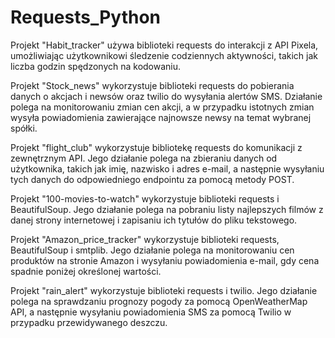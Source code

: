 # Requests_Python

Projekt "Habit_tracker" używa biblioteki requests do interakcji z API Pixela, umożliwiając użytkownikowi śledzenie codziennych aktywności, takich jak liczba godzin spędzonych na kodowaniu.


Projekt "Stock_news" wykorzystuje biblioteki requests do pobierania danych o akcjach i newsów oraz twilio do wysyłania alertów SMS. Działanie polega na monitorowaniu zmian cen akcji, a w przypadku istotnych zmian wysyła powiadomienia zawierające najnowsze newsy na temat wybranej spółki.


Projekt "flight_club" wykorzystuje bibliotekę requests do komunikacji z zewnętrznym API. Jego działanie polega na zbieraniu danych od użytkownika, takich jak imię, nazwisko i adres e-mail, a następnie wysyłaniu tych danych do odpowiedniego endpointu za pomocą metody POST.


Projekt "100-movies-to-watch" wykorzystuje biblioteki requests i BeautifulSoup. Jego działanie polega na pobraniu listy najlepszych filmów z danej strony internetowej i zapisaniu ich tytułów do pliku tekstowego.


Projekt "Amazon_price_tracker" wykorzystuje biblioteki requests, BeautifulSoup i smtplib. Jego działanie polega na monitorowaniu cen produktów na stronie Amazon i wysyłaniu powiadomienia e-mail, gdy cena spadnie poniżej określonej wartości.


Projekt "rain_alert" wykorzystuje biblioteki requests i twilio. Jego działanie polega na sprawdzaniu prognozy pogody za pomocą OpenWeatherMap API, a następnie wysyłaniu powiadomienia SMS za pomocą Twilio w przypadku przewidywanego deszczu.
